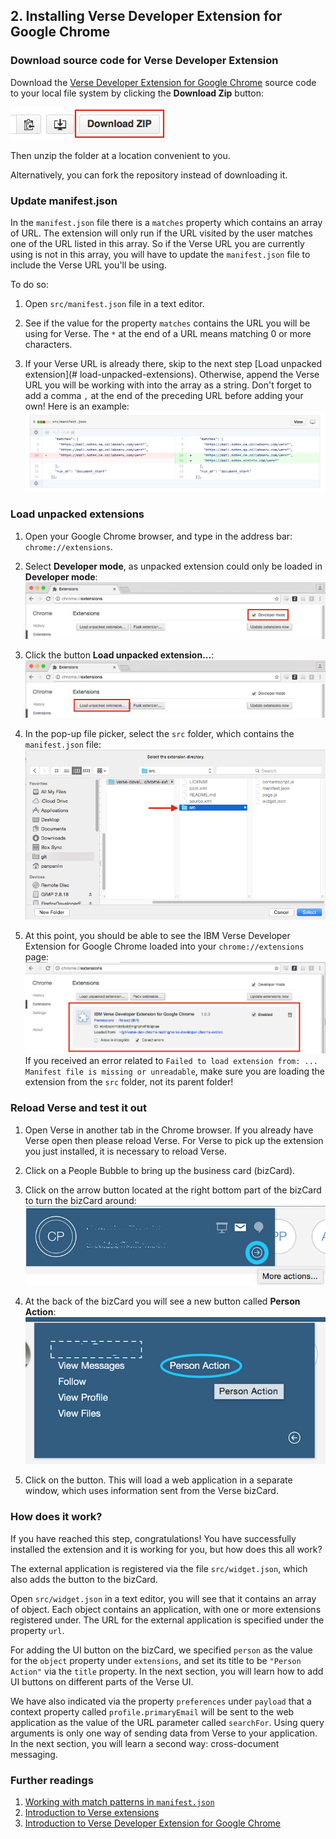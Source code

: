 ## 2. Installing Verse Developer Extension for Google Chrome


### Download source code for Verse Developer Extension
Download the [Verse Developer Extension for Google Chrome][1] source code to your local file system by clicking the __Download Zip__ button:

![Download ZIP](img/1_install_downloadZip.png)

Then unzip the folder at a location convenient to you.

Alternatively, you can fork the repository instead of downloading it.


### Update manifest.json
In the `manifest.json` file there is a `matches` property which contains an array of URL. The extension will only run if the URL visited by the user matches one of the URL listed in this array. So if the Verse URL you are currently using is not in this array, you will have to update the `manifest.json` file to include the Verse URL you'll be using.

To do so:

1. Open `src/manifest.json` file in a text editor.

2. See if the value for the property `matches` contains the URL you will be using for Verse. The `*` at the end of a URL means matching 0 or more characters.

3. If your Verse URL is already there, skip to the next step [Load unpacked extension](# load-unpacked-extensions). Otherwise, append the Verse URL you will be working with into the array as a string. Don't forget to add a comma `,` at the end of the preceding URL before adding your own! Here is an example:
![update manifest.json](img/1_update_manifest.png)


### Load unpacked extensions
1. Open your Google Chrome browser, and type in the address bar: `chrome://extensions`.

2. Select __Developer mode__, as unpacked extension could only be loaded in __Developer mode__:
![Developer mode](img/1_developer_mode.png)

3. Click the button __Load unpacked extension...__:
![Load unpacked extension](img/1_load_unpacked_ext.png)

4. In the pop-up file picker, select the `src` folder, which contains the `manifest.json` file:
![Select src](img/1_select_src.png)

5. At this point, you should be able to see the IBM Verse Developer Extension for Google Chrome loaded into your `chrome://extensions` page:
![Extension loaded](img/1_extension_loaded.png)
If you received an error related to `Failed to load extension from: ... Manifest file is missing or unreadable`, make sure you are loading the extension from the `src` folder, not its parent folder!


### Reload Verse and test it out
1. Open Verse in another tab in the Chrome browser. If you already have Verse open then please reload Verse. For Verse to pick up the extension you just installed, it is necessary to reload Verse.

2. Click on a People Bubble to bring up the business card (bizCard).

3. Click on the arrow button located at the right bottom part of the bizCard to turn the bizCard around:
![bizCard more actions](img/1_bizcard_more_action.png)

4. At the back of the bizCard you will see a new button called __Person Action__:
![bizCard action](img/1_bizcard_action.png)

5. Click on the button. This will load a web application in a separate window, which uses information sent from the Verse bizCard.


### How does it work?
If you have reached this step, congratulations! You have successfully installed the extension and it is working for you, but how does this all work?

The external application is registered via the file `src/widget.json`, which also adds the button to the bizCard.

Open `src/widget.json` in a text editor, you will see that it contains an array of object. Each object contains an application, with one or more extensions registered under. The URL for the external application is specified under the property `url`.

For adding the UI button on the bizCard, we specified `person` as the value for the `object` property under `extensions`, and set its title to be `"Person Action"` via the `title` property. In the next section, you will learn how to add UI buttons on different parts of the Verse UI.

We have also indicated via the property `preferences` under `payload` that a context property called `profile.primaryEmail` will be sent to the web application as the value of the URL parameter called `searchFor`. Using query arguments is only one way of sending data from Verse to your application. In the next section, you will learn a second way: cross-document messaging.


### Further readings
1. [Working with match patterns in `manifest.json`][2]
2. [Introduction to  Verse extensions][3]
3. [Introduction to Verse Developer Extension for Google Chrome][4]

[1]: {{site.verse-developer-chrome-ext}}
[2]: https://developer.chrome.com/extensions/match_patterns
[3]: {{site.baseurl}}/tutorials/ext-intro.html
[4]: {{site.baseurl}}/tutorials/ext-widget-reg.html
